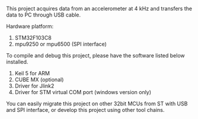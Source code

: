 This project acquires data from an accelerometer at 4 kHz and transfers the data to PC through USB cable. 
  
Hardware platform: 
1. STM32F103C8
2. mpu9250 or mpu6500 (SPI interface)
  
To compile and debug this project, please have the software listed below installed. 
1. Keil 5 for ARM
2. CUBE MX (optional)
3. Driver for Jlink2
4. Driver for STM virtual COM port (windows version only)
  
You can easily migrate this project on other 32bit MCUs from ST with USB and SPI interface, or develop this project using other tool chains.